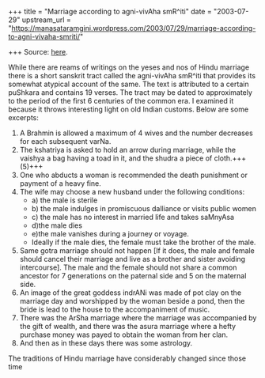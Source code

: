 +++
title = "Marriage according to agni-vivAha smR^iti"
date = "2003-07-29"
upstream_url = "https://manasataramgini.wordpress.com/2003/07/29/marriage-according-to-agni-vivaha-smriti/"

+++
Source: [here](https://manasataramgini.wordpress.com/2003/07/29/marriage-according-to-agni-vivaha-smriti/).

While there are reams of writings on the yeses and nos of Hindu marriage there is a short sanskrit tract called the agni-vivAha smR^iti that provides its somewhat atypical account of the same. The text is attributed to a certain puShkara and contains 19 verses. The tract may be dated to approximately to the period of the first 6 centuries of the common era. I examined it because it throws interesting light on old Indian customs. Below are some excerpts:  
  
1) A Brahmin is allowed a maximum of 4 wives and the number decreases for each subsequent varNa.  
2) The kshatriya is asked to hold an arrow during marriage, while the vaishya a bag having a toad in it, and the shudra a piece of cloth.+++(5)+++  
3) One who abducts a woman is recommended the death punishment or payment of a heavy fine.  
4) The wife may choose a new husband under the following conditions:
   - a) the male is sterile 
   - b) the male indulges in promiscuous dalliance or visits public women 
   - c) the male has no interest in married life and takes saMnyAsa 
   - d)the male dies 
   - e)the male vanishes during a journey or voyage. 
   - Ideally if the male dies, the female must take the brother of the male.  
5) Same gotra marriage should not happen \[If it does, the male and female should cancel their marriage and live as a brother and sister avoiding intercourse\]. The male and the female should not share a common ancestor for 7 generations on the paternal side and 5 on the maternal side.  
6) An image of the great goddess indrANi was made of pot clay on the marriage day and worshipped by the woman beside a pond, then the bride is lead to the house to the accompaniment of music.  
7)  There was the ArSha marriage where the marriage was accompanied by the gift of wealth, and there was the asura marriage where a hefty purchase money was payed to obtain the woman from her clan.
8) And then as in these days there was some astrology.

The traditions of Hindu marriage have considerably changed since those time

